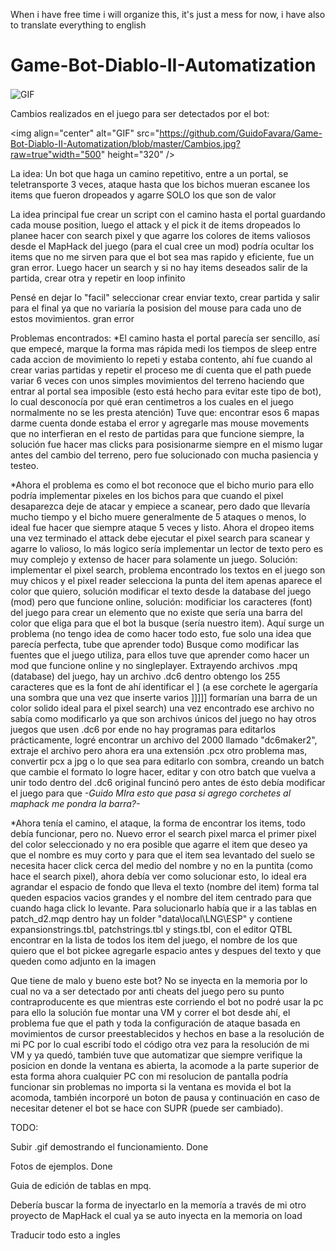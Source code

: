 When i have free time i will organize this, it's just a mess for now, i have also to translate everything to english


# Game-Bot-Diablo-II-Automatization

<img align="center" alt="GIF" src="https://github.com/GuidoFavara/Game-Bot-Diablo-II-Automatization/blob/master/t_video5102979892828438749.gif?raw=true" width="500" height="320" />


Cambios realizados en el juego para ser detectados por el bot:


<img align="center" alt="GIF" src="https://github.com/GuidoFavara/Game-Bot-Diablo-II-Automatization/blob/master/Cambios.jpg?raw=true"width="500" height="320" />


La  idea: Un bot que haga un camino repetitivo, entre a un portal, se teletransporte 3 veces, ataque hasta que los bichos mueran
escanee los items que fueron dropeados y agarre SOLO los que  son de valor

La idea principal fue crear un script con el camino hasta el portal guardando cada mouse position, luego el attack y el pick it de items dropeados lo 
planee hacer con search pixel y que agarre los colores de items valiosos desde el MapHack del juego (para el cual cree un mod) podría ocultar los items que no me sirven para que el bot
sea mas rapido y eficiente, fue un gran error. Luego hacer un search y si no hay items deseados salir de la partida, crear otra y repetir en loop infinito

Pensé en dejar lo "facil" seleccionar crear enviar texto, crear partida y salir para el final ya que no variaría la posision del mouse para cada uno de estos  movimientos. gran error


Problemas encontrados:
*El camino hasta el portal parecía ser sencillo, así que empecé, marque la forma mas rápida medi los tiempos de sleep entre cada accion de movimiento lo repeti y estaba contento,
ahí fue cuando al crear varias partidas y repetir el proceso me dí cuenta que el path puede variar 6 veces con unos simples movimientos del terreno haciendo que entrar
al portal sea imposible (esto está hecho para evitar este tipo de bot), lo cual desconocía por qué eran centimetros a los cuales en el juego normalmente no se les presta atención) Tuve que:
encontrar esos 6 mapas darme cuenta donde estaba el error y agregarle mas mouse movements que no interfieran en el resto de partidas para que funcione siempre, la solución fue hacer mas clicks para posisionarme siempre en el mismo lugar antes del cambio del terreno, pero fue solucionado con mucha pasiencia y testeo.


*Ahora el problema es como el bot reconoce que el bicho murio para ello podría implementar pixeles en los bichos para que cuando el pixel desaparezca deje de atacar y empiece a scanear, pero dado que llevaría mucho tiempo y el bicho muere generalmente de 5 ataques o menos, lo ideal fue hacer que siempre ataque 5 veces y listo.
Ahora el dropeo items una vez terminado el attack debe ejecutar el pixel search para scanear y agarre lo valioso, lo más logico sería implementar un 
lector de texto pero es muy complejo y extenso de hacer para solamente un juego. Solución: implementar el pixel search, problema encontrado
los textos en el juego son muy chicos y el pixel reader selecciona la punta del item apenas aparece el color que quiero, solución modificar el texto
desde la database del juego (mod) pero que funcione online, solución: modificiar los caracteres (font) del juego para crear un elemento que no existe
que sería una barra del color que eliga para que el bot la busque (sería nuestro item). Aquí surge un problema (no tengo idea de como hacer todo esto,
fue solo una idea que parecía perfecta, tube que aprender todo)
Busque como modificar las fuentes que el juego utiliza, para ellos tuve que aprender como hacer un mod que funcione online y no singleplayer.
Extrayendo archivos .mpq (database) del juego, hay un archivo .dc6 dentro obtengo los  255 caracteres que es la font
de ahí identificar el  ] (a ese corchete le agergaría una sombra que una vez que inserte varios ]]]]] formarían una barra de un color solido ideal para el pixel search) una vez encontrado
ese archivo no sabía como modificarlo ya que son archivos únicos del juego no hay otros juegos que usen .dc6 por ende no hay programas para editarlos prácticamente, logré encontrar un 
archivo del 2000 llamado "dc6maker2", extraje el archivo pero ahora era una extensión .pcx otro problema mas, convertir pcx a jpg o lo que sea para editarlo con sombra, creando un batch
que cambie el formato lo logre hacer, editar y con otro batch que vuelva a unir todo dentro del .dc6 original funcinó pero antes de ésto debía modificar el juego para que *-*Guido MIra esto que pasa si agrego corchetes al maphack me pondra la barra?*-*

*Ahora tenía el camino, el ataque, la forma de encontrar los items, todo debía funcionar, pero no. Nuevo error el search pixel marca el primer pixel del color seleccionado y no era 
posible que agarre el item que deseo ya que el nombre es muy corto y para que el item sea levantado del suelo se necesita hacer click cerca del medio del nombre y no en la puntita (como hace 
el search pixel), ahora debía ver como solucionar esto, lo ideal era agrandar el espacio de fondo que lleva el texto (nombre del item) forma tal queden espacios vacios grandes y el nombre 
del item centrado para que cuando haga click lo levante.
Para solucionarlo había que ir a las tablas en patch_d2.mqp dentro hay un folder "data\local\LNG\ESP" y contiene expansionstrings.tbl, patchstrings.tbl y stings.tbl, con el editor
QTBL encontrar en la lista de todos los item del juego, el nombre de los que quiero que el bot pickee agregarle espacio antes y despues del texto y que queden como adjunto en la imagen

Que tiene de malo y bueno este bot?
No se inyecta en la memoria por lo cual no va a ser detectado por anti cheats del juego pero su punto contraproducente es que mientras este corriendo el bot no podré usar la pc
para ello la solución fue montar una VM y correr el bot desde ahí, el problema fue que el path y toda la configuración de ataque basada en movimientos de cursor preestablecidos
y hechos en base a la resolución de mi PC por lo cual escribí todo el código otra vez para la resolución de mi VM y ya quedó, también tuve que automatizar que siempre verifique la posicion
en donde la ventana es abierta, la acomode a la parte superior de esta forma ahora cualquier PC con mi resolucion de pantalla podría funcionar sin problemas no importa si la ventana es movida
el bot la acomoda, también incorporé un boton de pausa y continuación en caso de necesitar detener el bot se hace con SUPR (puede ser cambiado).


TODO:

Subir .gif demostrando el funcionamiento. Done

Fotos de ejemplos. Done

Guia de edición de tablas en mpq.

Debería buscar la forma de inyectarlo en la memoría a través de mi otro proyecto  de MapHack el cual ya se auto inyecta en la memoria on load

Traducir todo esto a ingles
